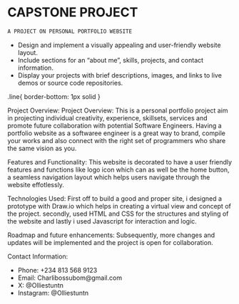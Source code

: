 # CAPSTONE PROJECT

```c#
A PROJECT ON PERSONAL PORTFOLIO WEBSITE
```
<ul>
<li>Design and implement a visually appealing and user-friendly website layout.</li>
<li>Include sections for an “about me”, skills, projects, and contact information.</li>
<li>Display your projects with brief descriptions, images, and links to live demos or source code repositories.</li>
</ul>

.line{
    border-bottom: 1px solid
}

Project Overview:
Project Overview:
This is a personal portfolio project aim in projecting individual creativity, experience, skillsets, services and promote future collaboration with potential Software Engineers.
Having a portfolio website as a softwaree engineer is a great way to brand, compile your works and also connect with the right set of programmers who share the same vision as you.

Features and Functionality:
This website is decorated to have a user friendly features and functions like logo icon which can as well be the home button, a seamless navigation layout which helps users navigate through the website effotlessly.

Technologies Used:
First off to build a good and proper site, i designed a prototype with Draw.io which helps in creating a virtual view and concept of the project.
secondly, used HTML and CSS for the structures and styling of the website and lastly i used Javascript for interaction and logic.

Roadmap and future enhancements:
Subsequently, more changes and updates will be implemented and the project is open for collaboration.

Contact Information:
<ul>
<li>Phone: +234 813 568 9123</li>
<li>Email: Charlibossubom@gmail.com</li>
<li>X: @Olliestuntn</li>
<li>Instagram: @Olliestuntn</li>
</ul>
